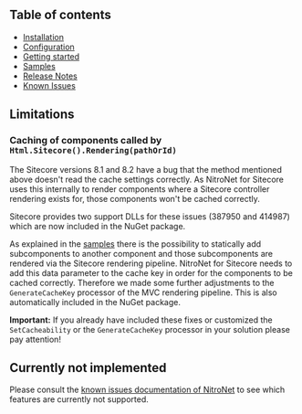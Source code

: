 ## Table of contents
- [Installation](installation.md)
- [Configuration](configuration.md)
- [Getting started](getting-started.md)
- [Samples](samples.md)
- [Release Notes](https://github.com/namics/NitroNetSitecore/releases)
- [Known Issues](known-issues.md)

## Limitations

### Caching of components called by `Html.Sitecore().Rendering(pathOrId)`
The Sitecore versions 8.1 and 8.2 have a bug that the method mentioned above doesn't read the cache settings correctly. As NitroNet for Sitecore uses this internally to render components where a Sitecore controller rendering exists for, those components won't be cached correctly.

Sitecore provides two support DLLs for these issues (387950 and 414987) which are now included in the NuGet package.

As explained in the [samples](samples.md) there is the possibility to statically add subcomponents to another component and those subcomponents are rendered via the Sitecore rendering pipeline. NitroNet for Sitecore needs to add this data parameter to the cache key in order for the components to be cached correctly. Therefore we made some further adjustments to the `GenerateCacheKey` processor of the MVC rendering pipeline. This is also automatically included in the NuGet package.

**Important:** If you already have included these fixes or customized the `SetCacheability` or the `GenerateCacheKey` processor in your solution please pay attention!

## Currently not implemented
Please consult the [known issues documentation of NitroNet](https://github.com/namics/NitroNet/blob/master/docs/known-issues.md) to see which features are currently not supported.